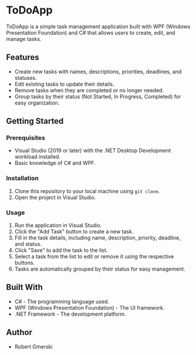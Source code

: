# ToDoApp

ToDoApp is a simple task management application built with WPF (Windows Presentation Foundation) and C# that allows users to create, edit, and manage tasks.

## Features

- Create new tasks with names, descriptions, priorities, deadlines, and statuses.
- Edit existing tasks to update their details.
- Remove tasks when they are completed or no longer needed.
- Group tasks by their status (Not Started, In Progress, Completed) for easy organization.

## Getting Started

### Prerequisites

- Visual Studio (2019 or later) with the .NET Desktop Development workload installed.
- Basic knowledge of C# and WPF.

### Installation

1. Clone this repository to your local machine using `git clone`.
2. Open the project in Visual Studio.

### Usage

1. Run the application in Visual Studio.
2. Click the "Add Task" button to create a new task.
3. Fill in the task details, including name, description, priority, deadline, and status.
4. Click "Save" to add the task to the list.
5. Select a task from the list to edit or remove it using the respective buttons.
6. Tasks are automatically grouped by their status for easy management.

## Built With

- C# - The programming language used.
- WPF (Windows Presentation Foundation) - The UI framework.
- .NET Framework - The development platform.

## Author

- Robert Gmerski
